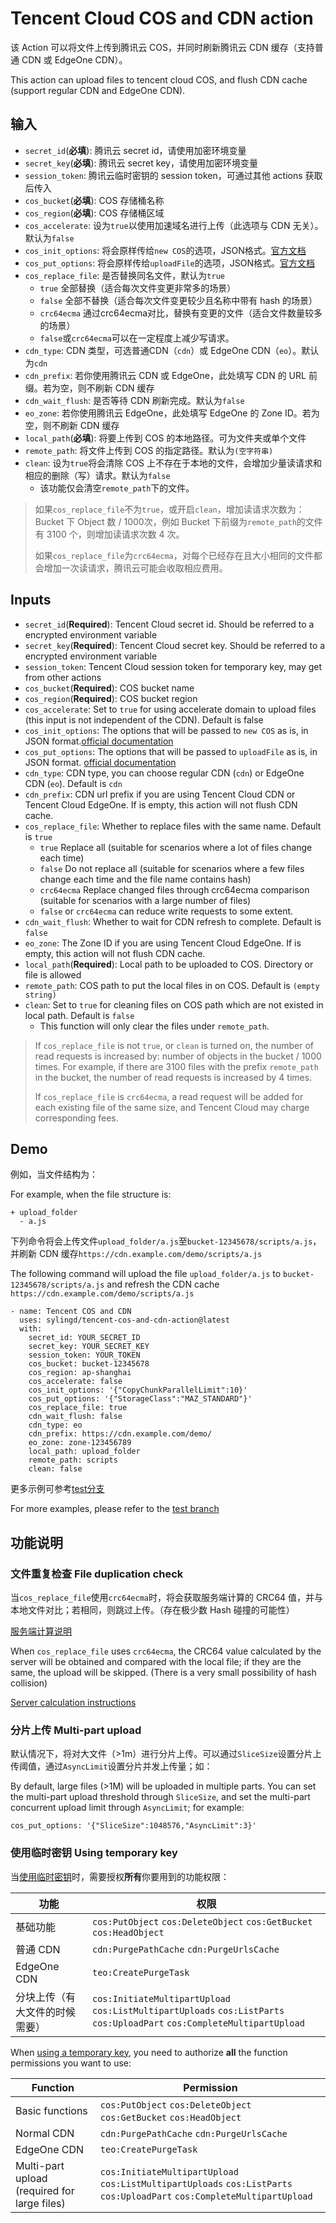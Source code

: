 # Tencent Cloud COS and CDN action

该 Action 可以将文件上传到腾讯云 COS，并同时刷新腾讯云 CDN 缓存（支持普通 CDN 或 EdgeOne CDN）。

This action can upload files to tencent cloud COS, and flush CDN cache (support regular CDN and EdgeOne CDN).

## 输入

- `secret_id`(**必填**): 腾讯云 secret id，请使用加密环境变量
- `secret_key`(**必填**): 腾讯云 secret key，请使用加密环境变量
- `session_token`: 腾讯云临时密钥的 session token，可通过其他 actions 获取后传入
- `cos_bucket`(**必填**): COS 存储桶名称
- `cos_region`(**必填**): COS 存储桶区域
- `cos_accelerate`: 设为`true`以使用加速域名进行上传（此选项与 CDN 无关）。默认为`false`
- `cos_init_options`: 将会原样传给`new COS`的选项，JSON格式。[官方文档](https://cloud.tencent.com/document/product/436/8629)
- `cos_put_options`: 将会原样传给`uploadFile`的选项，JSON格式。[官方文档](https://cloud.tencent.com/document/product/436/64980)
- `cos_replace_file`: 是否替换同名文件，默认为`true`
  - `true` 全部替换（适合每次文件变更非常多的场景）
  - `false` 全部不替换（适合每次文件变更较少且名称中带有 hash 的场景）
  - `crc64ecma` 通过crc64ecma对比，替换有变更的文件（适合文件数量较多的场景）
  - `false`或`crc64ecma`可以在一定程度上减少写请求。
- `cdn_type`: CDN 类型，可选普通CDN（`cdn`）或 EdgeOne CDN（`eo`）。默认为`cdn`
- `cdn_prefix`: 若你使用腾讯云 CDN 或 EdgeOne，此处填写 CDN 的 URL 前缀。若为空，则不刷新 CDN 缓存
- `cdn_wait_flush`: 是否等待 CDN 刷新完成。默认为`false`
- `eo_zone`: 若你使用腾讯云 EdgeOne，此处填写 EdgeOne 的 Zone ID。若为空，则不刷新 CDN 缓存
- `local_path`(**必填**): 将要上传到 COS 的本地路径。可为文件夹或单个文件
- `remote_path`: 将文件上传到 COS 的指定路径。默认为`(空字符串)`
- `clean`: 设为`true`将会清除 COS 上不存在于本地的文件，会增加少量读请求和相应的删除（写）请求。默认为`false`
  - 该功能仅会清空`remote_path`下的文件。

> 如果`cos_replace_file`不为`true`，或开启`clean`，增加读请求次数为：Bucket 下 Object 数 / 1000次，例如 Bucket 下前缀为`remote_path`的文件有 3100 个，则增加读请求次数 4 次。
>
> 如果`cos_replace_file`为`crc64ecma`，对每个已经存在且大小相同的文件都会增加一次读请求，腾讯云可能会收取相应费用。

## Inputs

- `secret_id`(**Required**): Tencent Cloud secret id. Should be referred to a encrypted environment variable
- `secret_key`(**Required**): Tencent Cloud secret key. Should be referred to a encrypted environment variable
- `session_token`: Tencent Cloud session token for temporary key, may get from other actions
- `cos_bucket`(**Required**): COS bucket name
- `cos_region`(**Required**): COS bucket region
- `cos_accelerate`: Set to `true` for using accelerate domain to upload files (this input is not independent of the CDN). Default is false
- `cos_init_options`: The options that will be passed to `new COS` as is, in JSON format.[official documentation](https://www.tencentcloud.com/document/product/436/7749)
- `cos_put_options`: The options that will be passed to `uploadFile` as is, in JSON format. [official documentation](https://www.tencentcloud.com/document/product/436/43871)
- `cdn_type`: CDN type, you can choose regular CDN (`cdn`) or EdgeOne CDN (`eo`). Default is `cdn`
- `cdn_prefix`: CDN url prefix if you are using Tencent Cloud CDN or Tencent Cloud EdgeOne. If is empty, this action will not flush CDN cache.
- `cos_replace_file`: Whether to replace files with the same name. Default is `true`
  - `true` Replace all (suitable for scenarios where a lot of files change each time)
  - `false` Do not replace all (suitable for scenarios where a few files change each time and the file name contains hash)
  - `crc64ecma` Replace changed files through crc64ecma comparison (suitable for scenarios with a large number of files)
  - `false` or `crc64ecma` can reduce write requests to some extent.
- `cdn_wait_flush`: Whether to wait for CDN refresh to complete. Default is `false`
- `eo_zone`: The Zone ID if you are using Tencent Cloud EdgeOne. If is empty, this action will not flush CDN cache.
- `local_path`(**Required**): Local path to be uploaded to COS. Directory or file is allowed
- `remote_path`: COS path to put the local files in on COS. Default is `(empty string)`
- `clean`: Set to `true` for cleaning files on COS path which are not existed in local path. Default is `false`
  - This function will only clear the files under `remote_path`.

> If `cos_replace_file` is not `true`, or `clean` is turned on, the number of read requests is increased by: number of objects in the bucket / 1000 times. For example, if there are 3100 files with the prefix `remote_path` in the bucket, the number of read requests is increased by 4 times.
>
> If `cos_replace_file` is `crc64ecma`, a read request will be added for each existing file of the same size, and Tencent Cloud may charge corresponding fees.

## Demo

例如，当文件结构为：

For example, when the file structure is:

```
+ upload_folder
  - a.js
```

下列命令将会上传文件`upload_folder/a.js`至`bucket-12345678/scripts/a.js`，并刷新 CDN 缓存`https://cdn.example.com/demo/scripts/a.js`

The following command will upload the file `upload_folder/a.js` to `bucket-12345678/scripts/a.js` and refresh the CDN cache `https://cdn.example.com/demo/scripts/a.js`

```
- name: Tencent COS and CDN
  uses: sylingd/tencent-cos-and-cdn-action@latest
  with:
    secret_id: YOUR_SECRET_ID
    secret_key: YOUR_SECRET_KEY
    session_token: YOUR_TOKEN
    cos_bucket: bucket-12345678
    cos_region: ap-shanghai
    cos_accelerate: false
    cos_init_options: '{"CopyChunkParallelLimit":10}'
    cos_put_options: '{"StorageClass":"MAZ_STANDARD"}'
    cos_replace_file: true
    cdn_wait_flush: false
    cdn_type: eo
    cdn_prefix: https://cdn.example.com/demo/
    eo_zone: zone-123456789
    local_path: upload_folder
    remote_path: scripts
    clean: false
```

更多示例可参考[test分支](https://github.com/sylingd/tencent-cos-and-cdn-action/tree/test)

For more examples, please refer to the [test branch](https://github.com/sylingd/tencent-cos-and-cdn-action/tree/test)

## 功能说明

### 文件重复检查 File duplication check

当`cos_replace_file`使用`crc64ecma`时，将会获取服务端计算的 CRC64 值，并与本地文件对比；若相同，则跳过上传。（存在极少数 Hash 碰撞的可能性）

[服务端计算说明](https://cloud.tencent.com/document/product/436/40334)


When `cos_replace_file` uses `crc64ecma`, the CRC64 value calculated by the server will be obtained and compared with the local file; if they are the same, the upload will be skipped. (There is a very small possibility of hash collision)

[Server calculation instructions](https://www.tencentcloud.com/document/product/436/34078)

### 分片上传 Multi-part upload

默认情况下，将对大文件（>1m）进行分片上传。可以通过`SliceSize`设置分片上传阈值，通过`AsyncLimit`设置分片并发上传量；如：

By default, large files (>1M) will be uploaded in multiple parts. You can set the multi-part upload threshold through `SliceSize`, and set the multi-part concurrent upload limit through `AsyncLimit`; for example:

```
cos_put_options: '{"SliceSize":1048576,"AsyncLimit":3}'
```

### 使用临时密钥 Using temporary key

当[使用临时密钥](https://cloud.tencent.com/document/product/1312/48195)时，需要授权**所有**你要用到的功能权限：

| 功能 | 权限 |
| --- | --- |
| 基础功能 | `cos:PutObject` `cos:DeleteObject` `cos:GetBucket` `cos:HeadObject` |
| 普通 CDN | `cdn:PurgePathCache` `cdn:PurgeUrlsCache` |
| EdgeOne CDN | `teo:CreatePurgeTask` |
| 分块上传（有大文件的时候需要） | `cos:InitiateMultipartUpload` `cos:ListMultipartUploads` `cos:ListParts` `cos:UploadPart` `cos:CompleteMultipartUpload` |

When [using a temporary key](https://www.tencentcloud.com/document/product/1150/49452), you need to authorize **all** the function permissions you want to use:

| Function | Permission |
| --- | --- |
| Basic functions | `cos:PutObject` `cos:DeleteObject` `cos:GetBucket` `cos:HeadObject` |
| Normal CDN | `cdn:PurgePathCache` `cdn:PurgeUrlsCache` |
| EdgeOne CDN | `teo:CreatePurgeTask` |
| Multi-part upload (required for large files) | `cos:InitiateMultipartUpload` `cos:ListMultipartUploads` `cos:ListParts` `cos:UploadPart` `cos:CompleteMultipartUpload` |
